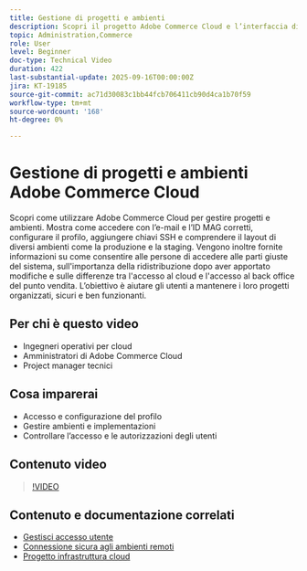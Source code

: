 ```yaml
---
title: Gestione di progetti e ambienti
description: Scopri il progetto Adobe Commerce Cloud e l’interfaccia di gestione dell’ambiente
topic: Administration,Commerce
role: User
level: Beginner
doc-type: Technical Video
duration: 422
last-substantial-update: 2025-09-16T00:00:00Z
jira: KT-19185
source-git-commit: ac71d30083c1bb44fcb706411cb90d4ca1b70f59
workflow-type: tm+mt
source-wordcount: '168'
ht-degree: 0%

---
```



# Gestione di progetti e ambienti Adobe Commerce Cloud

Scopri come utilizzare Adobe Commerce Cloud per gestire progetti e ambienti. Mostra come accedere con l’e-mail e l’ID MAG corretti, configurare il profilo, aggiungere chiavi SSH e comprendere il layout di diversi ambienti come la produzione e la staging. Vengono inoltre fornite informazioni su come consentire alle persone di accedere alle parti giuste del sistema, sull&#39;importanza della ridistribuzione dopo aver apportato modifiche e sulle differenze tra l&#39;accesso al cloud e l&#39;accesso al back office del punto vendita. L’obiettivo è aiutare gli utenti a mantenere i loro progetti organizzati, sicuri e ben funzionanti.

## Per chi è questo video

* Ingegneri operativi per cloud
* Amministratori di Adobe Commerce Cloud
* Project manager tecnici

## Cosa imparerai

* Accesso e configurazione del profilo
* Gestire ambienti e implementazioni
* Controllare l’accesso e le autorizzazioni degli utenti

## Contenuto video

>[!VIDEO](https://video.tv.adobe.com/v/3474960/?learn=on&enablevpops)

## Contenuto e documentazione correlati

* [Gestisci accesso utente](https://experienceleague.adobe.com/en/docs/commerce-on-cloud/user-guide/project/user-access)
* [Connessione sicura agli ambienti remoti](https://experienceleague.adobe.com/en/docs/commerce-on-cloud/user-guide/develop/secure-connections)
* [Progetto infrastruttura cloud](https://experienceleague.adobe.com/en/docs/commerce-on-cloud/user-guide/project/overview)
